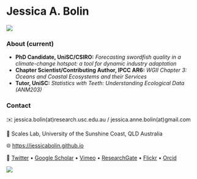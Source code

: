 
 # Jessica A. Bolin  

<!--   profile-green-animate -->
![](./profile-3d-contrib/profile-green-animate.svg)

### About (current)

- **PhD Candidate, UniSC/CSIRO:** _Forecasting swordfish quality in a climate-change hotspot: a tool for dynamic industry adaptation_
- **Chapter Scientist/Contributing Author, IPCC AR6:** _WGII Chapter 3: Oceans and Coastal Ecosystems and their Services_
- **Tutor, UniSC:** _Statistics with Teeth: Understanding Ecological Data (ANM203)_

### Contact

✉️ jessica.bolin(at)research.usc.edu.au / jessica.anne.bolin(at)gmail.com

📍 Scales Lab, University of the Sunshine Coast, QLD Australia

🌐 https://jessicabolin.github.io

🤝 [Twitter](http://www.twitter.com/jessieabolin) • [Google Scholar](https://scholar.google.com.au/citations?user=ahZht6IAAAAJ&hl=en) • [Vimeo](https://vimeo.com/jessicabolin) • [ResearchGate](https://www.researchgate.net/profile/Jessica-Bolin-3) • [Flickr](https://www.flickr.com/photos/197049277@N08/) • [Orcid](https://orcid.org/0000-0002-9868-7511) 

![](https://hit.yhype.me/github/profile?user_id=37993300)

